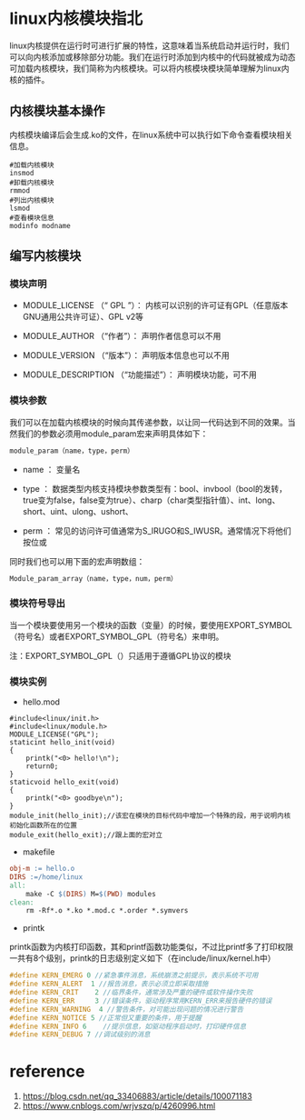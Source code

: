 # linux内核模块指北

linux内核提供在运行时可进行扩展的特性，这意味着当系统启动并运行时，我们可以向内核添加或移除部分功能。我们在运行时添加到内核中的代码就被成为动态可加载内核模块，我们简称为内核模块。可以将内核模块模块简单理解为linux内核的插件。

## 内核模块基本操作

内核模块编译后会生成.ko的文件，在linux系统中可以执行如下命令查看模块相关信息。

```shell
#加载内核模块
insmod
#卸载内核模块
rmmod
#列出内核模块
lsmod
#查看模块信息
modinfo modname
```

## 编写内核模块

### 模块声明

-  MODULE_LICENSE  （“  GPL  ”）： 内核可以识别的许可证有GPL（任意版本GNU通用公共许可证）、GPL v2等

-  MODULE_AUTHOR  （“作者”）： 声明作者信息可以不用

-  MODULE_VERSION  （“版本”）： 声明版本信息也可以不用

-  MODULE_DESCRIPTION  （“功能描述”）： 声明模块功能，可不用

### 模块参数

我们可以在加载内核模块的时候向其传递参数，以让同一代码达到不同的效果。当然我们的参数必须用module_param宏来声明具体如下：

```c
module_param（name，type，perm） 
```

-  name  ： 变量名

-  type  ： 数据类型内核支持模块参数类型有：bool、invbool（bool的发转，true变为false，false变为true）、charp（char类型指针值）、int、long、short、uint、ulong、ushort、

-  perm  ： 常见的访问许可值通常为S_IRUGO和S_IWUSR。通常情况下将他们按位或

同时我们也可以用下面的宏声明数组：

```c
Module_param_array（name，type，num，perm） 
```

### 模块符号导出

当一个模块要使用另一个模块的函数（变量）的时候，要使用EXPORT_SYMBOL（符号名）或者EXPORT_SYMBOL_GPL（符号名）来申明。

注：EXPORT_SYMBOL_GPL（）只适用于遵循GPL协议的模块

### 模块实例

- hello.mod

```shell
#include<linux/init.h>
#include<linux/module.h>
MODULE_LICENSE("GPL");
staticint hello_init(void)
{
	printk("<0> hello!\n");
	return0;
}
staticvoid hello_exit(void)
{
	printk("<0> goodbye\n");
}
module_init(hello_init);//该宏在模块的目标代码中增加一个特殊的段，用于说明内核初始化函数所在的位置
module_exit(hello_exit);//跟上面的宏对立
```

- makefile

```makefile
obj-m := hello.o
DIRS :=/home/linux
all:
	make -C $(DIRS) M=$(PWD) modules
clean:
	rm -Rf*.o *.ko *.mod.c *.order *.symvers
```

- printk

printk函数为内核打印函数，其和printf函数功能类似，不过比printf多了打印权限一共有8个级别，printk的日志级别定义如下（在include/linux/kernel.h中）

```c
#define KERN_EMERG 0 //紧急事件消息，系统崩溃之前提示，表示系统不可用
#define KERN_ALERT  1 //报告消息，表示必须立即采取措施
#define KERN_CRIT    2 //临界条件，通常涉及严重的硬件或软件操作失败
#define KERN_ERR     3 //错误条件，驱动程序常用KERN_ERR来报告硬件的错误
#define KERN_WARNING  4 //警告条件，对可能出现问题的情况进行警告
#define KERN_NOTICE 5 //正常但又重要的条件，用于提醒
#define KERN_INFO 6    //提示信息，如驱动程序启动时，打印硬件信息
#define KERN_DEBUG 7 //调试级别的消息
```



# reference

1. https://blog.csdn.net/qq_33406883/article/details/100071183
1. https://www.cnblogs.com/wrjvszq/p/4260996.html